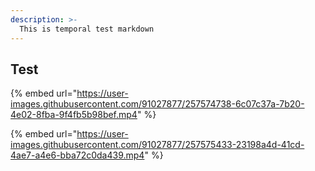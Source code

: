 ```yaml
---
description: >-
  This is temporal test markdown
---
```


## Test

{% embed url="https://user-images.githubusercontent.com/91027877/257574738-6c07c37a-7b20-4e02-8fba-9f4fb5b98bef.mp4" %}

{% embed url="https://user-images.githubusercontent.com/91027877/257575433-23198a4d-41cd-4ae7-a4e6-bba72c0da439.mp4" %}